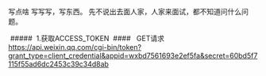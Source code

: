   写点啥
  写写写，写东西。
  先不说出去面人家，人家来面试，都不知道问什么问题。
  
  #####  1.获取ACCESS_TOKEN 
  ####   GET请求   https://api.weixin.qq.com/cgi-bin/token?grant_type=client_credential&appid=wxbd7561693e2ef5fa&secret=60bd5f7115f55ad6dc2453c39c34d8ab




































